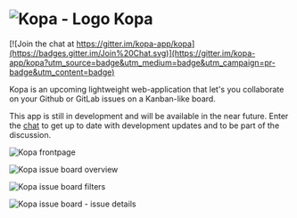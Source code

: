 # ![Kopa - Logo](https://github.com/kopa-app/kopa/raw/master/assets/kopa_logo_128.png) Kopa

[![Join the chat at https://gitter.im/kopa-app/kopa](https://badges.gitter.im/Join%20Chat.svg)](https://gitter.im/kopa-app/kopa?utm_source=badge&utm_medium=badge&utm_campaign=pr-badge&utm_content=badge)

Kopa is an upcoming lightweight web-application that let's you collaborate on
your Github or GitLab issues on a Kanban-like board.

This app is still in development and will be available in the near future.
Enter the [chat](https://gitter.im/kopa-app/kopa) to get up to date with development updates
and to be part of the discussion.

![Kopa frontpage](https://github.com/kopa-app/kopa/raw/master/screenhots/screenshot_00.png)

![Kopa issue board overview](https://github.com/kopa-app/kopa/raw/master/screenhots/screenshot_01.png)

![Kopa issue board filters](https://github.com/kopa-app/kopa/raw/master/screenhots/screenshot_02.png)

![Kopa issue board - issue details](https://github.com/kopa-app/kopa/raw/master/screenhots/screenshot_03.png)
